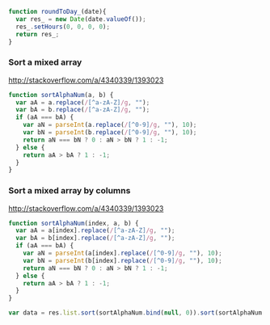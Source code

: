 ```javascript
function roundToDay_(date){
  var res_ = new Date(date.valueOf());
  res_.setHours(0, 0, 0, 0);
  return res_;
}
```

### Sort a mixed array
http://stackoverflow.com/a/4340339/1393023
```javascript
function sortAlphaNum(a, b) {
  var aA = a.replace(/[^a-zA-Z]/g, "");
  var bA = b.replace(/[^a-zA-Z]/g, "");
  if (aA === bA) {
    var aN = parseInt(a.replace(/[^0-9]/g, ""), 10);
    var bN = parseInt(b.replace(/[^0-9]/g, ""), 10);
    return aN === bN ? 0 : aN > bN ? 1 : -1;
  } else {
    return aA > bA ? 1 : -1;
  }
}
```

### Sort a mixed array by columns
http://stackoverflow.com/a/4340339/1393023
```javascript
function sortAlphaNum(index, a, b) {
  var aA = a[index].replace(/[^a-zA-Z]/g, "");
  var bA = b[index].replace(/[^a-zA-Z]/g, "");
  if (aA === bA) {
    var aN = parseInt(a[index].replace(/[^0-9]/g, ""), 10);
    var bN = parseInt(b[index].replace(/[^0-9]/g, ""), 10);
    return aN === bN ? 0 : aN > bN ? 1 : -1;
  } else {
    return aA > bA ? 1 : -1;
  }
}

var data = res.list.sort(sortAlphaNum.bind(null, 0)).sort(sortAlphaNum.bind(null, 1));
```
